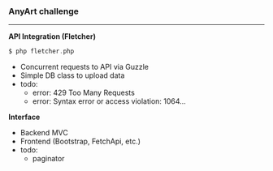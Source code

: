 ### AnyArt challenge

---

__API Integration (Fletcher)__
```php
$ php fletcher.php
```
* Concurrent requests to API via Guzzle
* Simple DB class to upload data
* todo:
  * error: 429 Too Many Requests
  * error: Syntax error or access violation: 1064...

__Interface__
* Backend MVC
* Frontend (Bootstrap, FetchApi, etc.)
* todo:
  * paginator